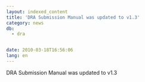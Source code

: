 ```yaml
---
layout: indexed_content
title: 'DRA Submission Manual was updated to v1.3'
category: news
db:
  - dra


date: 2010-03-18T16:56:06
lang: en
---
```


DRA Submission Manual was updated to v1.3
